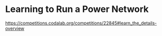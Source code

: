 # Learning to Run a Power Network
https://competitions.codalab.org/competitions/22845#learn_the_details-overview

